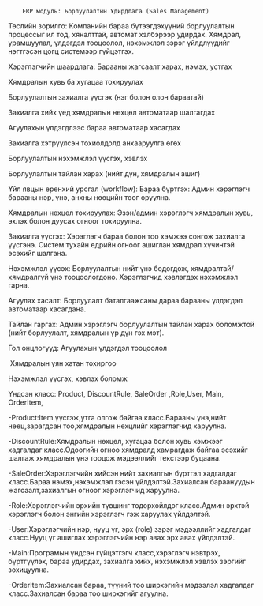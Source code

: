 		ERP модуль: Борлуулалтын Удирдлага (Sales Management) 
 Төслийн зорилго: Компанийн бараа бүтээгдэхүүний борлуулалтын процессыг ил тод, хяналттай, автомат хэлбэрээр удирдах. Хямдрал, урамшуулал, үлдэгдэл тооцоолол, нэхэмжлэл зэрэг үйлдлүүдийг нэгтгэсэн цогц системээр гүйцэтгэх. 

 Хэрэглэгчийн шаардлага: Барааны жагсаалт харах, нэмэх, устгах 

Хямдралын хувь ба хугацаа тохируулах 

Борлуулалтын захиалга үүсгэх (нэг болон олон бараатай) 

Захиалга хийх үед хямдралын нөхцөл автоматаар шалгагдах 

Агуулахын үлдэгдлээс бараа автоматаар хасагдах 

Захиалга хэтрүүлсэн тохиолдолд анхааруулга өгөх 

Борлуулалтын нэхэмжлэл үүсгэх, хэвлэх 

Борлуулалтын тайлан харах (нийт дүн, хямдралын ашиг) 

Үйл явцын ерөнхий урсгал (workflow): Бараа бүртгэх: Админ хэрэглэгч барааны нэр, үнэ, анхны нөөцийн тоог оруулна. 

Хямдралын нөхцөл тохируулах: Эзэн/админ хэрэглэгч хямдралын хувь, эхлэх болон дуусах огноог тохируулна. 

Захиалга үүсгэх: Хэрэглэгч бараа болон тоо хэмжээ сонгож захиалга үүсгэнэ. Систем тухайн өдрийн огноог ашиглан хямдрал хүчинтэй эсэхийг шалгана. 

Нэхэмжлэл үүсэх: Борлуулалтын нийт үнэ бодогдож, хямдралтай/хямдралгүй үнэ тооцоологдоно. Хэрэглэгчид хэвлэгдэх нэхэмжлэл гарна. 

Агуулах хасалт: Борлуулалт баталгаажсаны дараа барааны үлдэгдэл автоматаар хасагдана. 

Тайлан гаргах: Админ хэрэглэгч борлуулалтын тайлан харах боломжтой (нийт борлуулалт, хямдралын үр дүн гэх мэт). 

 Гол онцлогууд: Агуулахын үлдэгдэл тооцоолол 

️ Хямдралын уян хатан тохиргоо 

 Нэхэмжлэл үүсгэх, хэвлэх боломж 

 Үндсэн класс: Product,  DiscountRule,  SaleOrder ,Role,User,   Main,   OrderItem,

-Product:Item үүсгэж,утга олгож байгаа класс.Барааны үнэ,нийт нөөц,зарагдсан тоо,хямдралын нөхцлийг хэрэглэгчид харуулна.

-DiscountRule:Хямдралын нөхцөл, хугацаа болон хувь хэмжээг хадгалдаг класс.Одоогийн огноо хямдралд хамрагдаж байгаа эсэхийг 
 шалгаж хямдралын үнэ тооцож мэдээллийг текстээр буцаана.

-SaleOrder:Хэрэглэгчийн хийсэн нийт захиалгын бүртгэл хадгалдаг класс.Бараа нэмэх,нэхэмжлэл гэсэн үйлдэлтэй.Захиалсан бараануудын жагсаалт,захиалгын огноог хэрэглэгчид харуулна.

-Role:Хэрэглэгчийн эрхийн түвшинг тодорхойлдог класс.Админ эрхтэй хэрэглэгч болон энгийн хэрэглэгч гэж харуулах үйлдэлтэй.

-User:Хэрэглэгчийн нэр, нууц үг, эрх (role) зэрэг мэдээллийг хадгалдаг класс.Нууц үг ашиглах хэрэглэгчийн нэр авах эрх авах үйлдэлтэй.

-Main:Програмын үндсэн гүйцэтгэгч класс,хэрэглэгч нэвтрэх, бүртгүүлэх, бараа удирдах, захиалга хийх, нэхэмжлэл хэвлэх зэргийг зохицуулна.

-OrderItem:Захиалсан бараа, түүний тоо ширхэгийн мэдээлэл хадгалдаг класс.Захиалсан бараа тоо ширхэгийг агуулна.





